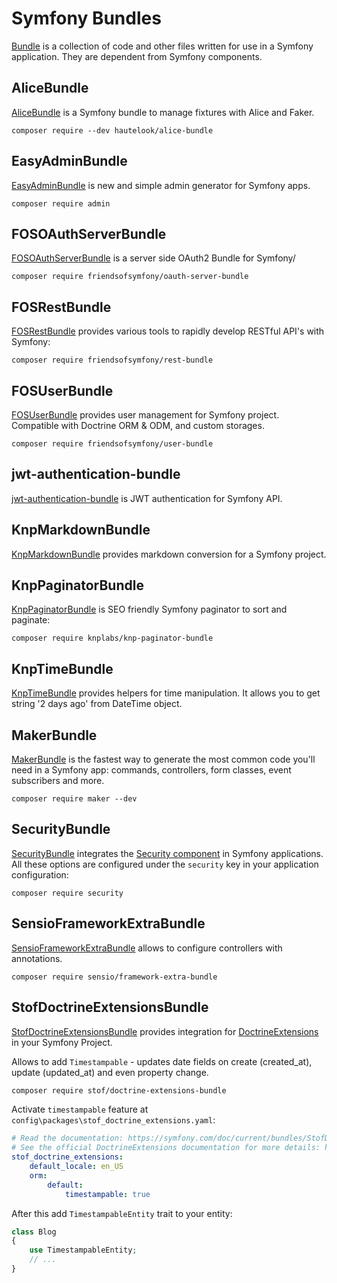 # Symfony Bundles

[Bundle](https://symfony.com/doc/current/bundles.html) is a collection of code and other files written for use in a Symfony application. 
They are dependent from Symfony components.

## AliceBundle

[AliceBundle](https://github.com/hautelook/AliceBundle) is a Symfony bundle to manage fixtures with Alice and Faker.

```
composer require --dev hautelook/alice-bundle
```

## EasyAdminBundle

[EasyAdminBundle](https://github.com/EasyCorp/EasyAdminBundle) is new and simple admin generator for Symfony apps.

```
composer require admin
```

## FOSOAuthServerBundle

[FOSOAuthServerBundle](https://github.com/FriendsOfSymfony/FOSOAuthServerBundle) is a server side OAuth2 Bundle for Symfony/

```
composer require friendsofsymfony/oauth-server-bundle
```

## FOSRestBundle

[FOSRestBundle](https://github.com/FriendsOfSymfony/FOSRestBundle) provides various tools to rapidly develop RESTful API's with Symfony:

```
composer require friendsofsymfony/rest-bundle
```

## FOSUserBundle

[FOSUserBundle](https://github.com/FriendsOfSymfony/FOSUserBundle) provides user management for Symfony project. Compatible with Doctrine ORM & ODM, and custom storages.

```
composer require friendsofsymfony/user-bundle
```

## jwt-authentication-bundle

[jwt-authentication-bundle](https://github.com/lexik/LexikJWTAuthenticationBundle) is JWT authentication for Symfony API.

## KnpMarkdownBundle

[KnpMarkdownBundle](https://github.com/KnpLabs/KnpMarkdownBundle) provides markdown conversion for a Symfony project.

## KnpPaginatorBundle

[KnpPaginatorBundle](https://github.com/KnpLabs/KnpPaginatorBundle) is SEO friendly Symfony paginator to sort and paginate:

```
composer require knplabs/knp-paginator-bundle
```

## KnpTimeBundle

[KnpTimeBundle](https://github.com/KnpLabs/KnpTimeBundle) provides helpers for time manipulation. 
It allows you to get string '2 days ago' from DateTime object.

## MakerBundle

[MakerBundle](https://github.com/symfony/maker-bundle) is the fastest way to generate the most common code you'll need in a Symfony app: commands, controllers, form classes, event subscribers and more.

```
composer require maker --dev
```

## SecurityBundle

[SecurityBundle](https://github.com/symfony/security-bundle) integrates the [Security component](https://github.com/symfony/security) in Symfony applications. All these options are configured under the `security` key in your application configuration:

```
composer require security
```

## SensioFrameworkExtraBundle

[SensioFrameworkExtraBundle](https://github.com/sensiolabs/SensioFrameworkExtraBundle) allows to configure controllers with annotations.

```
composer require sensio/framework-extra-bundle
```

## StofDoctrineExtensionsBundle 

[StofDoctrineExtensionsBundle](https://github.com/stof/StofDoctrineExtensionsBundle) 
provides integration for [DoctrineExtensions](https://github.com/Atlantic18/DoctrineExtensions) in your Symfony Project.

Allows to add `Timestampable` - updates date fields on create (created_at), update (updated_at) and even property change.

```bash
composer require stof/doctrine-extensions-bundle
```

Activate `timestampable` feature at `config\packages\stof_doctrine_extensions.yaml`:

```yaml
# Read the documentation: https://symfony.com/doc/current/bundles/StofDoctrineExtensionsBundle/index.html
# See the official DoctrineExtensions documentation for more details: https://github.com/doctrine-extensions/DoctrineExtensions/tree/main/doc
stof_doctrine_extensions:
    default_locale: en_US
    orm:
        default:
            timestampable: true
```

After this add `TimestampableEntity` trait to your entity:

```php
class Blog
{
    use TimestampableEntity;
    // ...
}
```
